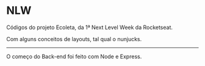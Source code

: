 # NLW

Códigos do projeto Ecoleta, da 1ª Next Level Week da Rocketseat.

Com alguns conceitos de layouts, tal qual o nunjucks.

--------------------------------------------------------

O começo do Back-end foi feito com Node e Express.